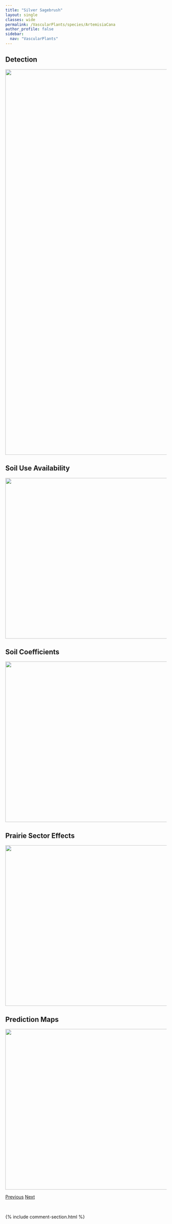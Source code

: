 ```yaml
---
title: "Silver Sagebrush"
layout: single
classes: wide
permalink: /VascularPlants/species/ArtemisiaCana
author_profile: false
sidebar:
  nav: "VascularPlants"
---
```


<h2>Detection</h2>

<a href="https://drive.google.com/uc?export=view&id=1gL23TmymiDAWnwkxS_ydLjFivpQSqnSY">
<img src="https://drive.google.com/uc?export=view&id=1gL23TmymiDAWnwkxS_ydLjFivpQSqnSY" height = "1200" width = "800">
</a>


<h2>Soil Use Availability</h2>

<a href="https://drive.google.com/uc?export=view&id=1iUvxPJAX5-dqFTBg5zTeynLAJOcSee4Q">
<img src="https://drive.google.com/uc?export=view&id=1iUvxPJAX5-dqFTBg5zTeynLAJOcSee4Q" height = "500" width = "1000">
</a>


<h2>Soil Coefficients</h2>

<a href="https://drive.google.com/uc?export=view&id=1fzU0rixEuwxWYXQKeSZs5wrR4jX-zLe_">
<img src="https://drive.google.com/uc?export=view&id=1fzU0rixEuwxWYXQKeSZs5wrR4jX-zLe_" height = "500" width = "1000">
</a>


<h2>Prairie Sector Effects</h2>

<a href="https://drive.google.com/uc?export=view&id=1UxfOLCBhIxiiRvFf6Nw1RA-5TJbUoLj0">
<img src="https://drive.google.com/uc?export=view&id=1UxfOLCBhIxiiRvFf6Nw1RA-5TJbUoLj0" height = "500" width = "1000">
</a>


<h2>Prediction Maps</h2>

<a href="https://drive.google.com/uc?export=view&id=16lakj97h-bsWP7osZ6ZImh-KO9RF5X_J">
<img src="https://drive.google.com/uc?export=view&id=16lakj97h-bsWP7osZ6ZImh-KO9RF5X_J" height = "500" width = "1000">
</a>


<a href="/DevelopmentWebsite/VascularPlants/species/ArtemisiaCampestris" class="pagination--pager" title="Plains Wormwood">Previous</a> <a href="/DevelopmentWebsite/VascularPlants/species/ArtemisiaDracunculus" class="pagination--pager" title="Artemisia dracunculus">Next</a>

<p>&nbsp;</p>

{% include comment-section.html %}

